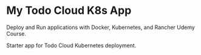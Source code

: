 # My Todo Cloud K8s App

Deploy and Run applications with Docker, Kubernetes, and Rancher Udemy Course.

Starter app for Todo Cloud Kubernetes deployment.